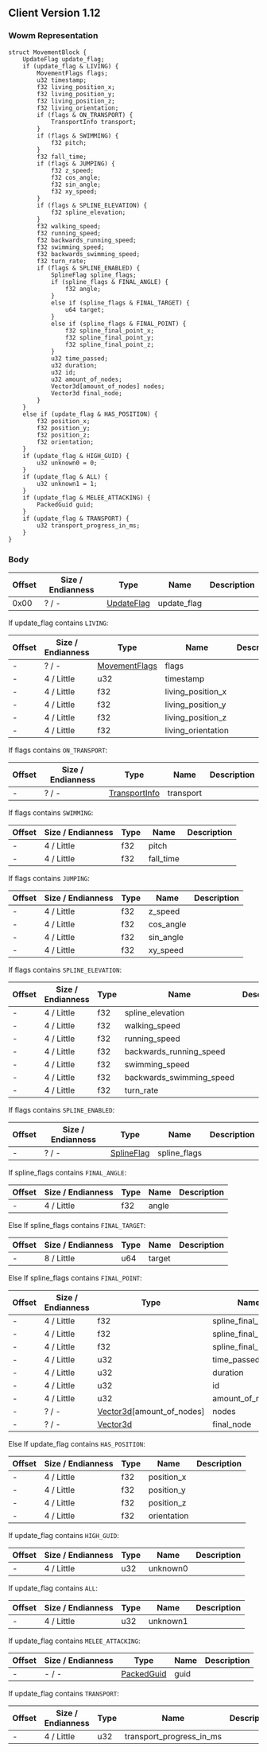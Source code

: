 ## Client Version 1.12

### Wowm Representation
```rust,ignore
struct MovementBlock {
    UpdateFlag update_flag;
    if (update_flag & LIVING) {
        MovementFlags flags;
        u32 timestamp;
        f32 living_position_x;
        f32 living_position_y;
        f32 living_position_z;
        f32 living_orientation;
        if (flags & ON_TRANSPORT) {
            TransportInfo transport;
        }
        if (flags & SWIMMING) {
            f32 pitch;
        }
        f32 fall_time;
        if (flags & JUMPING) {
            f32 z_speed;
            f32 cos_angle;
            f32 sin_angle;
            f32 xy_speed;
        }
        if (flags & SPLINE_ELEVATION) {
            f32 spline_elevation;
        }
        f32 walking_speed;
        f32 running_speed;
        f32 backwards_running_speed;
        f32 swimming_speed;
        f32 backwards_swimming_speed;
        f32 turn_rate;
        if (flags & SPLINE_ENABLED) {
            SplineFlag spline_flags;
            if (spline_flags & FINAL_ANGLE) {
                f32 angle;
            }
            else if (spline_flags & FINAL_TARGET) {
                u64 target;
            }
            else if (spline_flags & FINAL_POINT) {
                f32 spline_final_point_x;
                f32 spline_final_point_y;
                f32 spline_final_point_z;
            }
            u32 time_passed;
            u32 duration;
            u32 id;
            u32 amount_of_nodes;
            Vector3d[amount_of_nodes] nodes;
            Vector3d final_node;
        }
    }
    else if (update_flag & HAS_POSITION) {
        f32 position_x;
        f32 position_y;
        f32 position_z;
        f32 orientation;
    }
    if (update_flag & HIGH_GUID) {
        u32 unknown0 = 0;
    }
    if (update_flag & ALL) {
        u32 unknown1 = 1;
    }
    if (update_flag & MELEE_ATTACKING) {
        PackedGuid guid;
    }
    if (update_flag & TRANSPORT) {
        u32 transport_progress_in_ms;
    }
}
```
### Body
| Offset | Size / Endianness | Type | Name | Description |
| ------ | ----------------- | ---- | ---- | ----------- |
| 0x00 | ? / - | [UpdateFlag](updateflag.md) | update_flag |  |

If update_flag contains `LIVING`:

| Offset | Size / Endianness | Type | Name | Description |
| ------ | ----------------- | ---- | ---- | ----------- |
| - | ? / - | [MovementFlags](movementflags.md) | flags |  |
| - | 4 / Little | u32 | timestamp |  |
| - | 4 / Little | f32 | living_position_x |  |
| - | 4 / Little | f32 | living_position_y |  |
| - | 4 / Little | f32 | living_position_z |  |
| - | 4 / Little | f32 | living_orientation |  |

If flags contains `ON_TRANSPORT`:

| Offset | Size / Endianness | Type | Name | Description |
| ------ | ----------------- | ---- | ---- | ----------- |
| - | ? / - | [TransportInfo](transportinfo.md) | transport |  |

If flags contains `SWIMMING`:

| Offset | Size / Endianness | Type | Name | Description |
| ------ | ----------------- | ---- | ---- | ----------- |
| - | 4 / Little | f32 | pitch |  |
| - | 4 / Little | f32 | fall_time |  |

If flags contains `JUMPING`:

| Offset | Size / Endianness | Type | Name | Description |
| ------ | ----------------- | ---- | ---- | ----------- |
| - | 4 / Little | f32 | z_speed |  |
| - | 4 / Little | f32 | cos_angle |  |
| - | 4 / Little | f32 | sin_angle |  |
| - | 4 / Little | f32 | xy_speed |  |

If flags contains `SPLINE_ELEVATION`:

| Offset | Size / Endianness | Type | Name | Description |
| ------ | ----------------- | ---- | ---- | ----------- |
| - | 4 / Little | f32 | spline_elevation |  |
| - | 4 / Little | f32 | walking_speed |  |
| - | 4 / Little | f32 | running_speed |  |
| - | 4 / Little | f32 | backwards_running_speed |  |
| - | 4 / Little | f32 | swimming_speed |  |
| - | 4 / Little | f32 | backwards_swimming_speed |  |
| - | 4 / Little | f32 | turn_rate |  |

If flags contains `SPLINE_ENABLED`:

| Offset | Size / Endianness | Type | Name | Description |
| ------ | ----------------- | ---- | ---- | ----------- |
| - | ? / - | [SplineFlag](splineflag.md) | spline_flags |  |

If spline_flags contains `FINAL_ANGLE`:

| Offset | Size / Endianness | Type | Name | Description |
| ------ | ----------------- | ---- | ---- | ----------- |
| - | 4 / Little | f32 | angle |  |

Else If spline_flags contains `FINAL_TARGET`:

| Offset | Size / Endianness | Type | Name | Description |
| ------ | ----------------- | ---- | ---- | ----------- |
| - | 8 / Little | u64 | target |  |

Else If spline_flags contains `FINAL_POINT`:

| Offset | Size / Endianness | Type | Name | Description |
| ------ | ----------------- | ---- | ---- | ----------- |
| - | 4 / Little | f32 | spline_final_point_x |  |
| - | 4 / Little | f32 | spline_final_point_y |  |
| - | 4 / Little | f32 | spline_final_point_z |  |
| - | 4 / Little | u32 | time_passed |  |
| - | 4 / Little | u32 | duration |  |
| - | 4 / Little | u32 | id |  |
| - | 4 / Little | u32 | amount_of_nodes |  |
| - | ? / - | [Vector3d](vector3d.md)[amount_of_nodes] | nodes |  |
| - | ? / - | [Vector3d](vector3d.md) | final_node |  |

Else If update_flag contains `HAS_POSITION`:

| Offset | Size / Endianness | Type | Name | Description |
| ------ | ----------------- | ---- | ---- | ----------- |
| - | 4 / Little | f32 | position_x |  |
| - | 4 / Little | f32 | position_y |  |
| - | 4 / Little | f32 | position_z |  |
| - | 4 / Little | f32 | orientation |  |

If update_flag contains `HIGH_GUID`:

| Offset | Size / Endianness | Type | Name | Description |
| ------ | ----------------- | ---- | ---- | ----------- |
| - | 4 / Little | u32 | unknown0 |  |

If update_flag contains `ALL`:

| Offset | Size / Endianness | Type | Name | Description |
| ------ | ----------------- | ---- | ---- | ----------- |
| - | 4 / Little | u32 | unknown1 |  |

If update_flag contains `MELEE_ATTACKING`:

| Offset | Size / Endianness | Type | Name | Description |
| ------ | ----------------- | ---- | ---- | ----------- |
| - | - / - | [PackedGuid](../spec/packed-guid.md) | guid |  |

If update_flag contains `TRANSPORT`:

| Offset | Size / Endianness | Type | Name | Description |
| ------ | ----------------- | ---- | ---- | ----------- |
| - | 4 / Little | u32 | transport_progress_in_ms |  |
